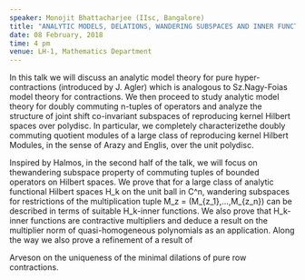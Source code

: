 ```yaml
---
speaker: Monojit Bhattacharjee (IIsc, Bangalore)
title: "ANALYTIC MODELS, DELATIONS, WANDERING SUBSPACES AND INNER FUNCTIONS"
date: 08 February, 2018
time: 4 pm
venue: LH-1, Mathematics Department
---
```


In this talk we will discuss an analytic model theory for pure hyper-contractions (introduced by J. Agler) which is analogous to Sz.Nagy-Foias model theory for contractions. We then proceed to study analytic model theory for doubly commuting n-tuples of operators and analyze the structure of joint shift co-invariant subspaces of reproducing kernel Hilbert spaces over polydisc. In particular, we completely characterizethe doubly commuting quotient modules of a large class of reproducing kernel Hilbert Modules, in the sense of Arazy and Englis, over the unit polydisc.



  Inspired by Halmos, in the second half of the talk, we will focus on thewandering subspace property of commuting tuples of bounded operators on Hilbert spaces. We prove that for a large class of analytic functional Hilbert spaces H_k on the unit ball in C^n, wandering subspaces for restrictions of the multiplication tuple M_z = (M_{z_1},...,M_{z_n}) can be described in terms of suitable H_k-inner functions. We also prove that H_k-inner functions are contractive multipliers and deduce a result on the multiplier norm of quasi-homogeneous polynomials as an application. Along the way we also prove a refinement of a result of

Arveson on the uniqueness of the minimal dilations of pure row contractions.
